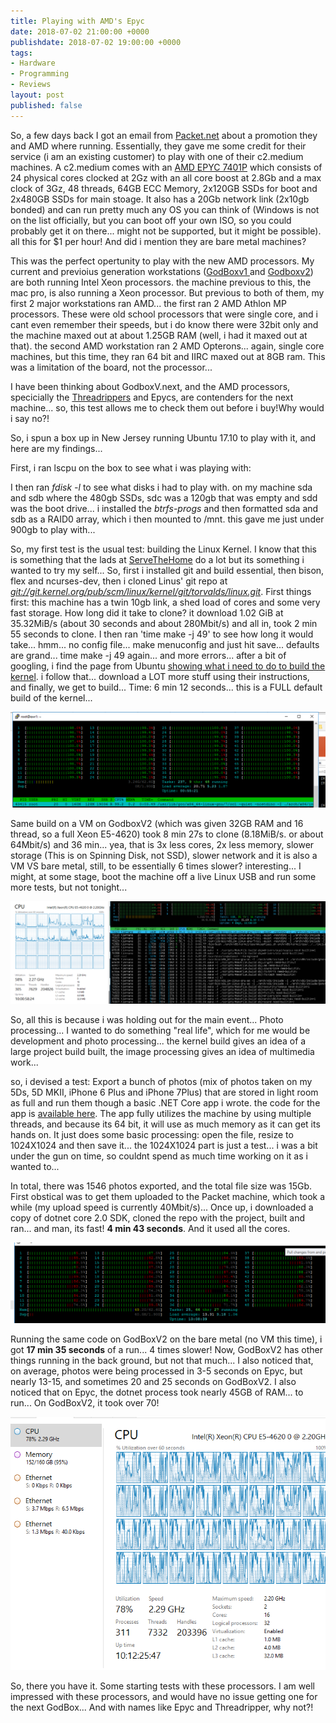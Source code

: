```yaml
---
title: Playing with AMD's Epyc
date: 2018-07-02 21:00:00 +0000
publishdate: 2018-07-02 19:00:00 +0000
tags:
- Hardware
- Programming
- Reviews
layout: post
published: false
---
```

So, a few days back I got an email from [Packet.net](http://www.packet.net) about a promotion they and AMD where running. Essentially, they gave me some credit for their service (i am an existing customer) to play with one of their c2.medium machines. A c2.medium comes with an [AMD EPYC 7401P](https://www.amd.com/en/products/cpu/amd-epyc-7401p) which consists of 24 physical cores clocked at 2Gz with an all core boost at 2.8Gb and a max clock of 3Gz, 48 threads, 64GB ECC Memory, 2x120GB SSDs for boot and 2x480GB SSDs for main stoage. It also has a 20Gb network link (2x10gb bonded) and can run pretty much any OS you can think of (Windows is not on the list officially, but you can boot off your own ISO, so you could probably get it on there... might not be supported, but it might be possible). all this for $1 per hour! And did i mention they are bare metal machines?

This was the perfect opertunity to play with the new AMD processors. My current and previoius generation workstations ([GodBoxv1 ](https://www.tiernanotoole.ie/Computers/godbox.html)and [Godboxv2](https://www.tiernanotoole.ie/Computers/GodBoxV2.html)) are both running Intel Xeon processors. the machine previous to this, the mac pro, is also running a Xeon processor. But previous to both of them, my first 2 major workstations ran AMD... the first ran 2 AMD Athlon MP processors. These were old school processors that were single core, and i cant even remember their speeds, but i do know there were 32bit only and the machine maxed out at about 1.25GB RAM (well, i had it maxed out at that). the second AMD workstation ran 2 AMD Opterons... again, single core machines, but this time, they ran 64 bit and IIRC maxed out at 8GB ram. This was a limitation of the board, not the processor...

I have been thinking about GodboxV.next, and the AMD processors, specicially the [Threadrippers](https://products.amd.com/en-us/search/cpu/amd-ryzen%E2%84%A2/amd-ryzen%E2%84%A2-threadripper) and Epycs, are contenders for the next machine... so, this test allows me to check them out before i buy!Why would i say no?!

So, i spun a box up in New Jersey running Ubuntu 17.10 to play with it, and here are my findings...

First, i ran lscpu on the box to see what i was playing with:

<script src="https://gist.github.com/tiernano/4877abe19c89f1e45e617da1b4d46447.js"></script>

I then ran _fdisk -l_ to see what disks i had to play with. on my machine sda and sdb where the 480gb SSDs, sdc was a 120gb that was empty and sdd was the boot drive... i installed the _btrfs-progs_ and then formatted sda and sdb as a RAID0 array, which i then mounted to /mnt. this gave me just under 900gb to play with...

So, my first test is the usual test: building the Linux Kernel. I know that this is something that the lads at [ServeTheHome](http://www.servethehome.com) do a lot but its something i wanted to try my self... So, first i installed git and build essential, then bison, flex and ncurses-dev, then i cloned Linus' git repo at [_git://git.kernel.org/pub/scm/linux/kernel/git/torvalds/linux.git_](git://git.kernel.org/pub/scm/linux/kernel/git/torvalds/linux.git). First things first: this machine has a twin 10gb link, a shed load of cores and some very fast storage. How long did it take to clone? it download 1.02 GiB at 35.32MiB/s (about 30 seconds and about 280Mbit/s) and all in, took 2 min 55 seconds to clone. I then ran 'time make -j 49' to see how long it would take... hmm... no config file... make menuconfig and just hit save... defaults are grand... time make -j 49 again... and more errors... after a bit of googling, i find the page from Ubuntu [showing what i need to do to build the kernel](https://wiki.ubuntu.com/KernelTeam/GitKernelBuild). i follow that... download a LOT more stuff using their instructions, and finally, we get to build... Time: 6 min 12 seconds... this is a FULL default build of the kernel...

![](/uploads/2018/07/03/top-kernel-build-epyc.PNG)

Same build on a VM on GodboxV2 (which was given 32GB RAM and 16 thread, so a full Xeon E5-4620) took 8 min 27s to clone (8.18MiB/s. or about 64Mbit/s) and 36 min... yea, that is 3x less cores, 2x less memory, slower storage (This is on Spinning Disk, not SSD), slower network and it is also a VM VS bare metal, still, to be essentially 6 times slower? interesting... I might, at some stage, boot the machine off a live Linux USB and run some more tests, but not tonight...

![](/uploads/2018/07/03/top-kernel-build-godboxv2.PNG)

So, all this is because i was holding out for the main event... Photo processing... I wanted to do something "real life", which for me would be development and photo processing... the kernel build gives an idea of a large project build built, the image processing gives an idea of multimedia work...

so, i devised a test: Export a bunch of photos (mix of photos taken on my 5Ds, 5D MKII, iPhone 6 Plus and iPhone 7Plus) that are stored in light room as full  and run them though a basic .NET Core app i wrote. the code for the app is [available here](https://github.com/tiernano/imageresizer-testapp). The app fully utilizes the machine by using multiple threads, and because its 64 bit, it will use as much memory as it can get its hands on. It just does some basic processing: open the file, resize to 1024X1024 and then save it... the 1024X1024 part is just a test... i was a bit under the gun on time, so couldnt spend as much time working on it as i wanted to...

In total, there was 1546 photos exported, and the total file size was 15Gb. First obstical was to get them uploaded to the Packet machine, which took a while (my upload speed is currently 40Mbit/s)... Once up, i downloaded a copy of dotnet core 2.0 SDK, cloned the repo with the project, built and ran... and man, its fast! **4 min 43 seconds**. And it used all the cores.

![](/uploads/2018/07/03/image-resizer-epyc.PNG)

Running the same code on GodBoxV2 on the bare metal (no VM this time), i got **17 min 35 seconds** of a run... 4 times slower! Now, GodBoxV2 has other things running in the back ground, but not that much... I also noticed that, on average, photos were being processed in 3-5 seconds on Epyc, but nearly 13-15, and sometimes 20 and 25 seconds on GodBoxV2. I also noticed that on Epyc, the dotnet process took nearly 45GB of RAM... to run... On GodBoxV2, it took over 70!

![](/uploads/2018/07/03/image-resizer-godboxv2.PNG)

So, there you have it. Some starting tests with these processors. I am well impressed with these processors, and would have no issue getting one for the next GodBox... And with names like Epyc and Threadripper, why not?! 